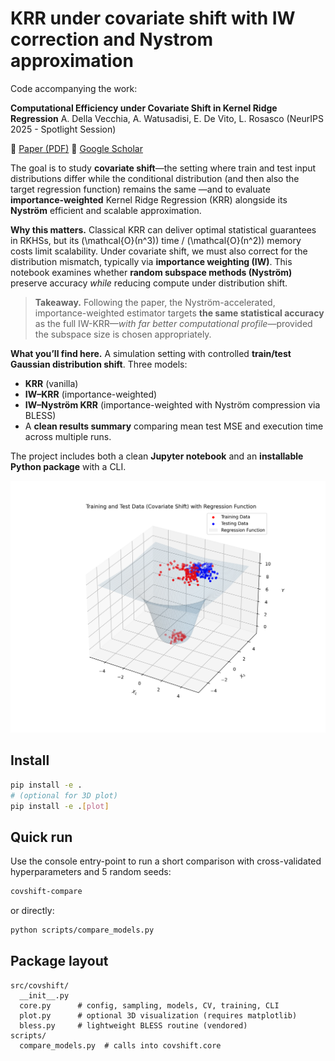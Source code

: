 # KRR under covariate shift with IW correction and Nystrom approximation

Code accompanying the work:

**Computational Efficiency under Covariate Shift in Kernel Ridge Regression**
A. Della Vecchia, A. Watusadisi, E. De Vito, L. Rosasco  (NeurIPS 2025 - Spotlight Session)

📄 [Paper (PDF)](docs/DellaVecchia_covshift.pdf)
🔗 [Google Scholar](https://scholar.google.it/citations?view_op=view_citation&hl=it&user=aaeUheEAAAAJ&citation_for_view=aaeUheEAAAAJ:IjCSPb-OGe4C)

The goal is to study **covariate shift**—the setting where train and test input distributions differ while the conditional distribution (and then also the target regression function) remains the same —and to evaluate **importance-weighted** Kernel Ridge Regression (KRR) alongside its **Nyström** efficient and scalable approximation.

**Why this matters.** Classical KRR can deliver optimal statistical guarantees in RKHSs, but its \(\mathcal{O}(n^3)\) time / \(\mathcal{O}(n^2)\) memory costs limit scalability. Under covariate shift, we must also correct for the distribution mismatch, typically via **importance weighting (IW)**. This notebook examines whether **random subspace methods (Nyström)** preserve accuracy *while* reducing compute under distribution shift.

> **Takeaway.** Following the paper, the Nyström-accelerated, importance-weighted estimator targets **the same statistical accuracy** as the full IW-KRR—*with far better computational profile*—provided the subspace size is chosen appropriately.

**What you’ll find here.**
A simulation setting with controlled **train/test Gaussian distribution shift**.
Three models:
- **KRR** (vanilla)
- **IW–KRR** (importance-weighted)
- **IW–Nyström KRR** (importance-weighted with Nyström compression via BLESS)
- A **clean results summary** comparing mean test MSE and execution time across multiple runs.

The project includes both a clean **Jupyter notebook** and an **installable Python package** with a CLI.

![plot data](docs/plotdata_3d.png)


  
  
## Install

```bash
pip install -e .
# (optional for 3D plot) 
pip install -e .[plot]
```

## Quick run

Use the console entry-point to run a short comparison with cross-validated hyperparameters and 5 random seeds:

```bash
covshift-compare
```

or directly:

```bash
python scripts/compare_models.py
```

## Package layout

```
src/covshift/
  __init__.py
  core.py      # config, sampling, models, CV, training, CLI
  plot.py      # optional 3D visualization (requires matplotlib)
  bless.py     # lightweight BLESS routine (vendored)
scripts/
  compare_models.py  # calls into covshift.core
```

